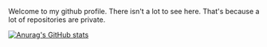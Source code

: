 
Welcome to my github profile. There isn't a lot to see here. That's because a lot of repositories are private.



[![Anurag's GitHub stats](https://github-readme-stats.vercel.app/api?username=anuraghazra)](https://github.com/anuraghazra/github-readme-stats)
